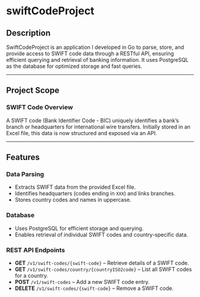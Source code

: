# swiftCodeProject

## Description
SwiftCodeProject is an application I developed in Go to parse, store, and provide access to SWIFT code data through a RESTful API, ensuring efficient querying and retrieval of banking information. It uses PostgreSQL as the database for optimized storage and fast queries.

---

## Project Scope

### SWIFT Code Overview
A SWIFT code (Bank Identifier Code - BIC) uniquely identifies a bank’s branch or headquarters for international wire transfers. Initially stored in an Excel file, this data is now structured and exposed via an API.

---

## Features

### Data Parsing
- Extracts SWIFT data from the provided Excel file.
- Identifies headquarters (codes ending in `XXX`) and links branches.
- Stores country codes and names in uppercase.

### Database
- Uses PostgreSQL for efficient storage and querying.
- Enables retrieval of individual SWIFT codes and country-specific data.

### REST API Endpoints
- **GET** `/v1/swift-codes/{swift-code}` – Retrieve details of a SWIFT code.
- **GET** `/v1/swift-codes/country/{countryISO2code}` – List all SWIFT codes for a country.
- **POST** `/v1/swift-codes` – Add a new SWIFT code entry.
- **DELETE** `/v1/swift-codes/{swift-code}` – Remove a SWIFT code.

